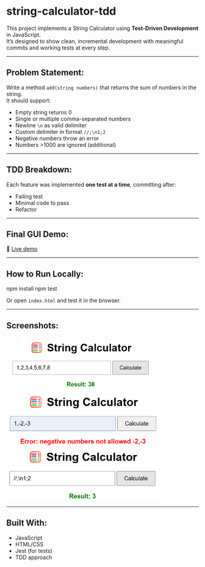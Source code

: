 # string-calculator-tdd

This project implements a String Calculator using **Test-Driven Development** in JavaScript.  
It’s designed to show clean, incremental development with meaningful commits and working tests at every step.

---

## Problem Statement:

Write a method `add(string numbers)` that returns the sum of numbers in the string.  
It should support:

- Empty string returns 0  
- Single or multiple comma-separated numbers  
- Newline `\n` as valid delimiter  
- Custom delimiter in format `//;\n1;2`  
- Negative numbers throw an error  
- Numbers >1000 are ignored (additional)

---

## TDD Breakdown:

Each feature was implemented **one test at a time**, committing after:

- Failing test
- Minimal code to pass
- Refactor

---

## Final GUI Demo:
 
🔗 [Live demo](https://your-netlify-link.netlify.app) 

---

## How to Run Locally:
npm install
npm test


Or open `index.html` and test it in the browser.

---

## Screenshots:

<img src="screenshots/success.png" width="400"/>
<img src="screenshots/negative_error.png" width="400"/>
<img src="screenshots/diff_delimeter.png" width="400"/>

---

## Built With:

- JavaScript
- HTML/CSS
- Jest (for tests)
- TDD approach




